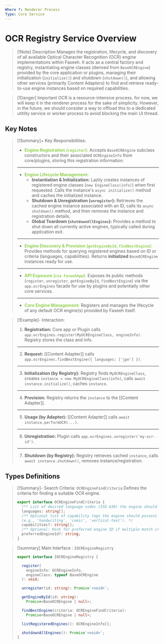 ```yaml
---
Where ?: Renderer Process
Type: Core Service
---
```


# OCR Registry Service Overview

> [!Note] Description
> Manages the registration, lifecycle, and discovery of all available Optical Character Recognition (OCR) engine implementations within Faseeh. It acts as a central factory and registry, instantiating engine classes (derived from `BaseOCREngine`) provided by the core application or plugins, managing their initialization (`initialize()`) and shutdown (`shutdown()`), and allowing other services (primarily Content Adapters) to find and retrieve ready-to-use engine instances based on required capabilities.

> [!Danger] Important
> OCR is a resource-intensive process. for now, we will keep it in the renderer process for the sake of simplicity. However, in the future, we should consider a way to offload this to a dedicated utitlity service or worker process to avoid blocking the main UI thread.
## Key Notes

> [!Summary]+ Key Responsibilities:
> - <span style="font-weight:bold; color:rgb(146, 208, 80)">Engine Registration (`register`):</span> Accepts `BaseOCREngine` subclass constructors and their associated `OCREngineInfo` from core/plugins, storing this registration information.
> ---
> - <span style="font-weight:bold; color:rgb(146, 208, 80)">Engine Lifecycle Management:</span>
>     - **Instantiation & Initialization:** Lazily creates instances of registered engine classes (`new EngineClass(info)`) when first requested. Calls the instance's `async initialize()` method and caches the initialized instance.
>     - **Shutdown & Unregistration (`unregister`):** Retrieves the cached engine instance associated with an ID, calls its `async shutdown()` method, and then removes the instance and registration details.
>     - **Global Teardown (`shutdownAllEngines`):** Provides a method to shut down all currently active engines, typically called during application exit.
> ---
> - <span style="font-weight:bold; color:rgb(146, 208, 80)">Engine Discovery & Provision (`getEngineById`, `findBestEngine`):</span> Provides methods for querying registered engines based on ID or criteria (languages, capabilities). Returns **initialized** `BaseOCREngine` instances ready for use.
> ---
> - <span style="font-weight:bold; color:rgb(146, 208, 80)">API Exposure (`via FaseehApp`):</span> Exposes its public methods (`register`, `unregister`, `getEngineById`, `findBestEngine`) via the `app.ocrEngines` facade for use by plugins and potentially other core services.
> ---
> - <span style="font-weight:bold; color:rgb(146, 208, 80)">Core Engine Management:</span> Registers and manages the lifecycle of any default OCR engine(s) provided by Faseeh itself.

> [!Example]- Interaction:
> 1.  **Registration:** Core app or Plugin calls `app.ocrEngines.register(MyOCREngineClass, engineInfo)`. Registry stores the class and info.
> ---
> 2.  **Request:** [[Content Adapter]] calls `app.ocrEngines.findBestEngine({ languages: ['jpn'] })`.
> ---
> 3.  **Initialization (by Registry):** Registry finds `MyOCREngineClass`, creates `instance = new MyOCREngineClass(info)`, calls `await instance.initialize()`, caches `instance`.
> ---
> 4.  **Provision:** Registry returns the `instance` to the [[Content Adapter]].
> ---
> 5.  **Usage (by Adapter):** [[Content Adapter]] calls `await instance.performOCR(...)`.
> ---
> 6.  **Unregistration:** Plugin calls `app.ocrEngines.unregister('my-ocr-id')`.
> ---
> 7.  **Shutdown (by Registry):** Registry retrieves cached `instance`, calls `await instance.shutdown()`, removes instance/registration.

## Types Definitions

> [!Summary]- Search Criteria: `OCREngineFindCriteria`
> Defines the criteria for finding a suitable OCR engine. 
> ```ts
> export interface OCREngineFindCriteria {
>   /** List of desired language codes (ISO 639) the engine should support. */
>   languages: string[];
>   /** Optional list of capability tags the engine should possess 
>   (e.g., 'handwriting', 'comic', 'vertical-text'). */
>   capabilities?: string[];
>   /** Optional: Hint for preferred engine ID if multiple match criteria. */
>   preferredEngineId?: string;
> }
> ```

> [!summary] Main Interface : `IOCREngineRegistry`
> ```ts
> export interface IOCREngineRegistry {
> 
>   register(
> 	  engineInfo: OCREngineInfo, 
> 	  engineClass: typeof BaseOCREngine
>   ): void;
> 
>   unregister(id: string): Promise`<void>`;
> 
>   getEngineById(id: string): 
> 	  Promise<BaseOCREngine | null>;
> 
>   findBestEngine(criteria: OCREngineFindCriteria): 
> 	  Promise<BaseOCREngine | null>;
> 
>   listRegisteredEngines(): OCREngineInfo[];
> 
>   shutdownAllEngines(): Promise`<void>`;
> }
> ```
